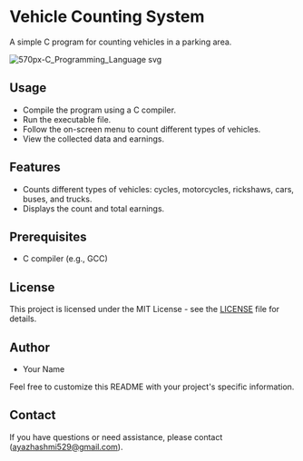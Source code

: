 # Vehicle Counting System

A simple C program for counting vehicles in a parking area.

![570px-C_Programming_Language svg](https://github.com/MOHD-AYAZ/Vehicle-Counting-System/assets/87294381/97b689a6-849e-4fac-95de-685d863134b4)

## Usage

- Compile the program using a C compiler.
- Run the executable file.
- Follow the on-screen menu to count different types of vehicles.
- View the collected data and earnings.

## Features

- Counts different types of vehicles: cycles, motorcycles, rickshaws, cars, buses, and trucks.
- Displays the count and total earnings.

## Prerequisites

- C compiler (e.g., GCC)

## License

This project is licensed under the MIT License - see the [LICENSE](LICENSE) file for details.

## Author

- Your Name

Feel free to customize this README with your project's specific information.

## Contact

If you have questions or need assistance, please contact (ayazhashmi529@gmail.com).
